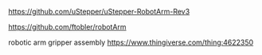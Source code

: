 https://github.com/uStepper/uStepper-RobotArm-Rev3

https://github.com/ftobler/robotArm

robotic arm gripper assembly
https://www.thingiverse.com/thing:4622350
